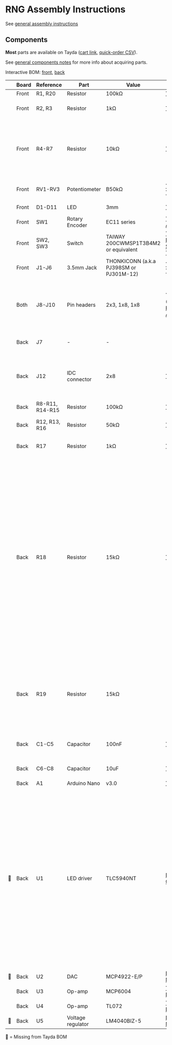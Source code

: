 # RNG Assembly Instructions

See [general assembly instructions](https://quinnfreedman.github.io/modular/docs/assembly)

## Components

**Most** parts are available on Tayda ([cart link](https://www.taydaelectronics.com/savecartpro/index/savenewquote/qid/02840666568), [quick-order CSV](https://freemodular.org/modules/RNG/fm_rng_tayda_bom.csv)).

See [general components notes](https://quinnfreedman.github.io/modular/docs/components) for more info about acquiring parts.

Interactive BOM: [front](https://quinnfreedman.github.io/fm-artifacts/RNG/rng_pcb_front_interactive_bom.html), [back](https://quinnfreedman.github.io/fm-artifacts/RNG/rng_pcb_back_interactive_bom.html)

|    | Board | Reference | Part             | Value                                   | Source  | Comment |
| -- | ----- | --------- | ---------------- | --------------------------------------- | ------- | ------- |
|    | Front | R1, R20   | Resistor         | 100kΩ                                   | [Tayda](https://www.taydaelectronics.com/resistors/1-4w-metal-film-resistors/10-x-resistor-100k-ohm-1-4w-1-metal-film-pkg-of-10.html) | |
|    | Front | R2, R3    | Resistor         | 1kΩ                                     | [Tayda](https://www.taydaelectronics.com/resistors/1-4w-metal-film-resistors/10-x-resistor-1k-ohm-1-4w-1-metal-film-pkg-of-10.html) | Determines output impedance. Any value is fine. |
|    | Front | R4-R7     | Resistor         | 10kΩ                                    | [Tayda](https://www.taydaelectronics.com/resistors/1-4w-metal-film-resistors/10-x-resistor-10k-ohm-1-4w-1-metal-film-pkg-of-10.html) | Determines LED brightness. You may want to use a different value if you have different LEDs. A lower value means less resistance and brighter LEDs |
|    | Front | RV1-RV3   | Potentiometer    | B50kΩ                                   | [Tayda](https://www.taydaelectronics.com/potentiometer-variable-resistors/rotary-potentiometer/50k-ohm-linear-taper-potentiometer-d-shaft-pcb-9mm.html), [Thonk](https://www.thonk.co.uk/shop/alpha-9mm-pots-dshaft/) | Linear. Any value is ok -- just match R13. |
|    | Front | D1-D11    | LED              | 3mm                                     | [Tayda](https://www.taydaelectronics.com/led-3mm-red.html) | Any standard 3mm LED will work here. |
|    | Front | SW1       | Rotary Encoder   | EC11 series                             | [Tayda](https://www.taydaelectronics.com/rotary-encoder-11mm-20-detents-d-shaft-with-switch-vertical.html), [Amazon](https://www.amazon.com/dp/B07D3DF8TK) | |
|    | Front | SW2, SW3  | Switch           | TAIWAY 200CWMSP1T3B4M2 or equivalent    | [Tayda](https://www.taydaelectronics.com/sub-mini-toggle-switch-2m-series-spdt-on-on-pcb-pins.html), [Love My Switches](https://lovemyswitches.com/taiway-sub-mini-spdt-on-on-switch-pcb-mount-long-shaft/), [Thonk](https://www.thonk.co.uk/shop/sub-mini-toggle-switches/) | SPDT ON-ON |
|    | Front | J1-J6     | 3.5mm Jack       | THONKICONN (a.k.a PJ398SM or PJ301M-12) | [Tayda](https://www.taydaelectronics.com/pj-3001f-3-5-mm-mono-phone-jack.html), [Thonk](https://www.thonk.co.uk/shop/thonkiconn/) | |
|    | Both  | J8-J10    | Pin headers      | 2x3, 1x8, 1x8                           | Tayda ([Male](https://www.taydaelectronics.com/40-pin-2-54-mm-single-row-pin-header-strip.html), [Female](https://www.taydaelectronics.com/40-pin-2-54-mm-single-row-female-pin-header.html)), [Amazon](https://www.amazon.com/gp/product/B074HVBTZ4) | Solder the two boards directly together using the male headers or (recommended) make them detachable using a male/female pair. |
|    | Back  | J7        | -                | -                                       |         | Not used. Expansion points for future features |
|    | Back  | J12       | IDC connector    | 2x8                                     | [Tayda](https://www.taydaelectronics.com/16-pin-box-header-connector-2-54mm.html) | Eurorack power header. Can use two rows of male pin headers or (recommended) a shrouded connector. |
|    | Back  | R8-R11, R14-R15 | Resistor   | 100kΩ                                   | [Tayda](https://www.taydaelectronics.com/resistors/1-4w-metal-film-resistors/10-x-resistor-100k-ohm-1-4w-1-metal-film-pkg-of-10.html) |         |
|    | Back  | R12, R13, R16   | Resistor   | 50kΩ                                    | [Tayda](https://www.taydaelectronics.com/resistors/1-4w-metal-film-resistors/resistor-51k-ohm-1-4w-1-metal-film-pkg-of-10.html) | 51k is fine. R13 should be the same as RV2. |
|    | Back  | R17       | Resistor         | 1kΩ                                     | [Tayda](https://www.taydaelectronics.com/resistors/1-4w-metal-film-resistors/10-x-resistor-1k-ohm-1-4w-1-metal-film-pkg-of-10.html) | Determines output impedance. Any value is fine. |
|    | Back  | R18       | Resistor         | 15kΩ                                    | [Tayda](https://www.taydaelectronics.com/resistors/1-4w-metal-film-resistors/10-x-resistor-15k-ohm-1-4w-1-metal-film-pkg-of-10.html) | Controls the LED brightness for the 7-LED display. Unlike the bottom LEDs, which are in series with R4-R7 (at 5v), this resistor is just used as a current reference (at 5v) by the TLC5940. To match the current across all the LEDs (and therefore the brightness), R18 is calculated by R18 = 5 / ((5 - V_LED) / R4), where V_LED is the voltage drop across one of the LEDs (at the current they will receive). This can be measured or will probably be in the LED datasheet. Then, round to the nearest available resistor value; it doesn't have to be exact. |
|    | Back  | R19       | Resistor         | 15kΩ                                    |         | Controls the available current at the -5v ref regulator. You could probably go a little higher to be more power efficient, but if the -5v voltage sags you can decrease the value. |
|    | Back  | C1-C5     | Capacitor        | 100nF                                   | [Tayda](https://www.taydaelectronics.com/capacitors/ceramic-disc-capacitors/a-553-0-1uf-50v-ceramic-disc-capacitor-pkg-of-10.html) | **Optional.** Power supply noise filtering/decoupling capacitors |
|    | Back  | C6-C8     | Capacitor        | 10uF                                    | [Tayda](https://www.taydaelectronics.com/10uf-16v-85c-radial-electrolytic-capacitor.html) | **Optional.** Power supply noise filtering capacitors |
|    | Back  | A1        | Arduino Nano     | v3.0                                    | [Tayda](https://www.taydaelectronics.com/type-c-nano-3-0-controller-compatible-with-arduino-nano.html) | |
| 🔴 | Back  | U1        | LED driver       | TLC5940NT                               | [DigiKey](https://www.digikey.com/en/products/detail/texas-instruments/TLC5940NT/716896), [Octopart](https://octopart.com/tlc5941nt-texas+instruments-2340792) | This part is discontinued, but you still should be able to find it. Judging by the datasheets, the TLC5941NT (also obsolete) should be a drop-in replacement if that is easier to find, but I haven't tested it yet. The [surface-mount version of this part](https://www.mouser.com/ProductDetail/Texas-Instruments/TLC5940PWPR?qs=p6lVfQR1GSp%2FLwrJ9hXGwQ%3D%3D) is still in production, so I might switch this component over to surface mount if they get too hard to find, or you can yourself. Unfortunately a generic HTSSOP-to-DIP adapter board won't work because the pinout is not the same. |
| 🔴 | Back  | U2        | DAC              | MCP4922-E/P                             | [DigiKey](https://www.digikey.com/en/products/detail/microchip-technology/MCP4922-E-P/716251), [Mouser](https://mou.sr/4cwtePf) | |
|    | Back  | U3        | Op-amp           | MCP6004                                 | [Tayda](https://www.taydaelectronics.com/mcp6004-single-supply-cmos-ic.html), [DigiKey](https://www.digikey.com/en/products/detail/microchip-technology/mcp6004-i-p/523060) | |
|    | Back  | U4        | Op-amp           | TL072                                   | [Tayda](https://www.taydaelectronics.com/tl072-low-noise-j-fet-dual-op-amp-ic.html), [DigiKey](https://www.digikey.com/en/products/filter/instrumentation-op-amps-buffer-amps/687?s=N4IgjCBcoGwJxVAYygMwIYBsDOBTANCAPZQDaIALGGABxwDsIAuoQA4AuUIAyuwE4BLAHYBzEAF9CAWgTQQKSPwCuBYmXDNJIKQCZE8qMtUlI5AKwhCCJuK17TIdpgAM9PSxAx9AgCZcpYM4QbJyQIJaOAJ6suFzo2Ci2QA) | |
| 🔴 | Back  | U5        | Voltage regulator| LM4040BIZ-5                             | [DigiKey](https://www.digikey.com/en/products/detail/rochester-electronics-llc/LM4040BIZ-5-0/12603438), [Mouser](https://mou.sr/3YNKT1K) | 5v, TO92-3 package |

🔴 = Missing from Tayda BOM
